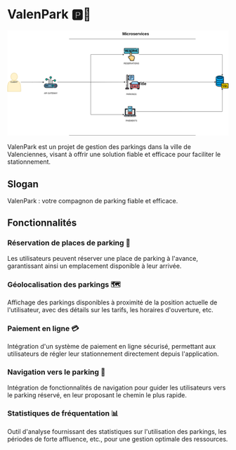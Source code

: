 # ValenPark 🅿️🚗

![ValenPark](https://github.com/PatriceAlan/ValenPark/blob/main/ValenPark.png?raw=true)

ValenPark est un projet de gestion des parkings dans la ville de Valenciennes, visant à offrir une solution fiable et efficace pour faciliter le stationnement.



## Slogan
ValenPark : votre compagnon de parking fiable et efficace.

## Fonctionnalités

### Réservation de places de parking 📅
Les utilisateurs peuvent réserver une place de parking à l'avance, garantissant ainsi un emplacement disponible à leur arrivée.

### Géolocalisation des parkings 🗺️
Affichage des parkings disponibles à proximité de la position actuelle de l'utilisateur, avec des détails sur les tarifs, les horaires d'ouverture, etc.

### Paiement en ligne 💳
Intégration d'un système de paiement en ligne sécurisé, permettant aux utilisateurs de régler leur stationnement directement depuis l'application.

### Navigation vers le parking 🚙
Intégration de fonctionnalités de navigation pour guider les utilisateurs vers le parking réservé, en leur proposant le chemin le plus rapide.

### Statistiques de fréquentation 📊
Outil d'analyse fournissant des statistiques sur l'utilisation des parkings, les périodes de forte affluence, etc., pour une gestion optimale des ressources.


